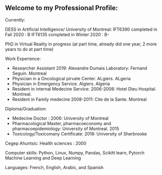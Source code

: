 ## Welcome to my Professional Profile: 

Currently:

DESS in Artificial Intelligence/ University of Montreal: 
    IFT6390 completed in Fall 2020  : B
    IFT6135 completed in Winter 2020 : B-

PhD in Virtual Reality in progress (at part time, already did one year, 2 more years to do at part time)


Work Experience: 
- Researcher Assistant 2019: Alexandre Dumais Laboratory: Fernand Seguin. Montreal
- Physician in a Oncological pirvate Center. ALgiers. ALgeria   
- Physician in Emergency Service. Algiers. Algeria
- Resident in internal Medecine Service: 2006-2008: Hotel Dieu Hospital. Montreal.
- Resident in Family medecine 2008-2011: Cite de la Sante. Montreal
   
Diploma/Graduation: 
- Medecine Doctor : 2006: University of Montreal
- Pharmacological Master, pharmacoeconomy and pharmacoepidemiology: University of Montreal. 2015
- Toxicology/Toxicomany Certificate: 2018: University of Sherbrooke
    
Cegep Ahuntsic: Health sciences : 2000


Computer skills: 
Python, Linux, Numpy, Pandas, Scikitt learn, Pytorch
Machine Learning and Deep Learning

Languages: French, English, Arabic, and Spanish
